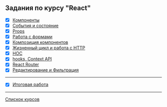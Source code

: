 ## Задания по курсу "React"
- [x] [Компоненты](https://github.com/TomSG03/ra-component-func)
- [x] [События и состояние](https://github.com/TomSG03/ra-events-state-filter)
- [x] [Props](https://github.com/TomSG03/ra-props-films)
- [x] [Работа с формами](https://github.com/TomSG03/ra-forms-hex2rgb)
- [x] [Композиция компонентов](https://github.com/TomSG03/ra-composition-cards)
- [x] [Жизненный цикл и работа с HTTP](https://github.com/TomSG03/ra-lifecycle-watches)
- [x] [HOC](https://github.com/TomSG03/ra-hoc-time)
- [x] [hooks, Context API](https://github.com/TomSG03/ra-hooks-use_effect)
- [x] [React Router](https://github.com/TomSG03/ra-router-menu)
- [x] [Редактирование и Фильтрация](https://github.com/TomSG03/ra-redux-edit) 
---
- [x] [Итоговая работа](https://github.com/TomSG03/ra-diplom) 
---
[Спискок курсов](https://github.com/TomSG03/Training-in-Netology)
